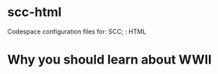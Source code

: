 # scc-html
Codespace configuration files for: SCC; : HTML
<h1>Why you should learn about WWII<h1>
<p>
